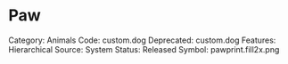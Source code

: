 # Paw

Category: Animals
Code: custom.dog
Deprecated: custom.dog
Features: Hierarchical
Source: System
Status: Released
Symbol: pawprint.fill2x.png